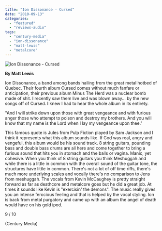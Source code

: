 ```yaml
---
title: "Ion Dissonance - Cursed"
date: "2010-09-13"
categories: 
  - "featured"
  - "reviews-audio"
tags: 
  - "century-media"
  - "ion-dissonance"
  - "matt-lewis"
  - "metalcore"
---
```


![](http://www.hellbound.ca/wp-content/uploads/2010/09/cursed.jpg "Ion Dissonance - Cursed")

**By Matt Lewis**

Ion Dissonance, a band among bands hailing from the great metal hotbed of Quebec. Their fourth album Cursed comes without much fanfare or anticipation, their previous album Minus The Herd was a nuclear bomb made of shit. I recently saw them live and was blown away... by the new songs off of Cursed. I knew I had to hear the whole album in its entirety.

"And I will strike down upon those with great vengeance and with furious anger those who attempt to poison and destroy my brothers. And you will know that my name is the Lord when I lay my vengeance upon thee."

This famous quote is Jules from Pulp Fiction played by Sam Jackson and I think it represents what this album sounds like. If God was real, angry and vengeful, this album would be his sound track. 8 string guitars, pounding bass and double bass drums are all here and come together to bring a furious sound that hits you in stomach and the balls or vagina. Manic, yet cohesive. When you think of 8 string guitars you think Meshuggah and while there is a little in common with the overall sound of the guitar tone, the structures have little in common. There's not a lot of off time riffs, there's much more underlying scales and vocally there's no comparison to Jens from meshuggah. The vocals from Kevin McCaughey is pretty straight forward as far as deathcore and metalcore goes but he did a great job. At times it sounds like Kevin is "exercisin' the demons". The music really gives you an intense ferocious feeling and that is helped by the vocal styling. Ion is back from metal purgatory and came up with an album the angel of death would have on his gold ipod.

9 / 10

(Century Media)
